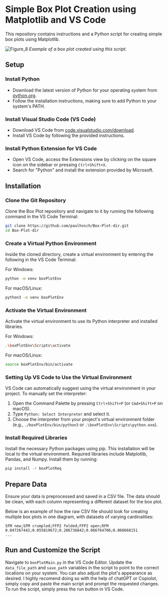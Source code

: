
# Simple Box Plot Creation using Matplotlib and VS Code

This repository contains instructions and a Python script for creating simple box plots using Matplotlib. 

![Figure_8](https://github.com/paulhosch/Box-Plot/assets/39274609/fc94c289-b5b2-42e8-bb8b-aeae587ee448)
*Example of a box plot created using this script.*

## Setup

### Install Python

- Download the latest version of Python for your operating system from [python.org](https://www.python.org/).
- Follow the installation instructions, making sure to add Python to your system's PATH.

### Install Visual Studio Code (VS Code)

- Download VS Code from [code.visualstudio.com/download](https://code.visualstudio.com/download).
- Install VS Code by following the provided instructions.

### Install Python Extension for VS Code

- Open VS Code, access the Extensions view by clicking on the square icon on the sidebar or pressing `Ctrl+Shift+X`.
- Search for "Python" and install the extension provided by Microsoft.

## Installation

### Clone the Git Repository

Clone the Box Plot repository and navigate to it by running the following command in the VS Code Terminal:

```bash
git clone https://github.com/paulhosch/Box-Plot-dir.git
cd Box-Plot-dir
```

### Create a Virtual Python Environment

Inside the cloned directory, create a virtual environment by entering the following in the VS Code Terminal:

For Windows:
```bash
python -m venv boxPlotEnv
```

For macOS/Linux:
```bash
python3 -m venv boxPlotEnv
```

### Activate the Virtual Environment

Activate the virtual environment to use its Python interpreter and installed libraries. 

For Windows:
```bash
.\boxPlotEnv\Scripts\activate
```

For macOS/Linux:
```bash
source boxPlotEnv/bin/activate
```

### Setting Up VS Code to Use the Virtual Environment

VS Code can automatically suggest using the virtual environment in your project. To manually set the interpreter:

1. Open the Command Palette by pressing `Ctrl+Shift+P` (or `Cmd+Shift+P` on macOS).
2. Type `Python: Select Interpreter` and select it.
3. Choose the interpreter from your project's virtual environment folder (e.g., `./boxPlotEnv/bin/python3` or `.\boxPlotEnv\Scripts\python.exe`).

### Install Required Libraries

Install the necessary Python packages using pip. This installation will be local to the virtual environment. Required libraries include Matplotlib, Pandas, and Numpy. Install them by running:

```bash
pip install -r boxPlotReq
```

## Prepare Data

Ensure your data is preprocessed and saved in a CSV file. The data should be clean, with each column representing a different dataset for the box plot.

Below is an example of how the raw CSV file should look for creating multiple box plots in one diagram, with datasets of varying cardinalities:

```
SFM new;SFM crumpled;FFP2 folded;FFP2 open;RFM
0.047267442;0.055819672;0.286736842;0.066764706;0.060668151
...
```

## Run and Customize the Script

Navigate to `boxPlotMain.py` in the VS Code Editor. Update the `data_file_path` and `save_path` variables in the script to point to the correct locations on your system. You can also adjust the plot's appearance as desired. I highly recomend doing so with the help of chatGPT or Copiolot, simply copy and paste the main script and prompt the requested changes. 
To run the script, simply press the run button in VS Code.

